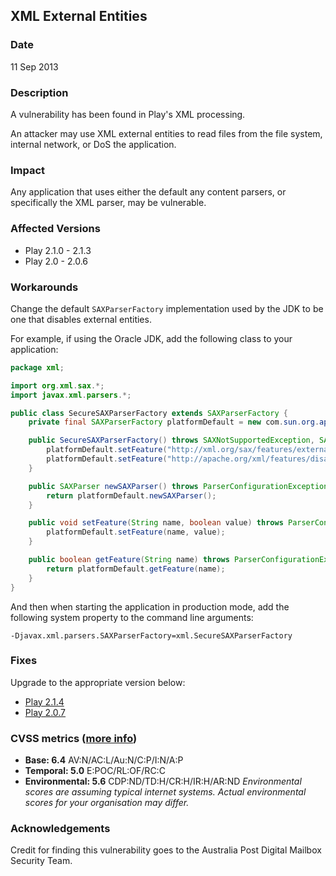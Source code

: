 ## XML External Entities

### Date

11 Sep 2013

### Description

A vulnerability has been found in Play's XML processing.

An attacker may use XML external entities to read files from the file system, internal network, or DoS the application.

### Impact

Any application that uses either the default any content parsers, or specifically the XML parser, may be vulnerable.

### Affected Versions

* Play 2.1.0 - 2.1.3
* Play 2.0 - 2.0.6

### Workarounds

Change the default `SAXParserFactory` implementation used by the JDK to be one that disables external entities.

For example, if using the Oracle JDK, add the following class to your application:

```java
package xml;

import org.xml.sax.*;
import javax.xml.parsers.*;

public class SecureSAXParserFactory extends SAXParserFactory {
    private final SAXParserFactory platformDefault = new com.sun.org.apache.xerces.internal.jaxp.SAXParserFactoryImpl();

    public SecureSAXParserFactory() throws SAXNotSupportedException, SAXNotRecognizedException, ParserConfigurationException {
        platformDefault.setFeature("http://xml.org/sax/features/external-general-entities", false);
        platformDefault.setFeature("http://apache.org/xml/features/disallow-doctype-decl", true);
    }

    public SAXParser newSAXParser() throws ParserConfigurationException, SAXException {
        return platformDefault.newSAXParser();
    }

    public void setFeature(String name, boolean value) throws ParserConfigurationException, SAXNotRecognizedException, SAXNotSupportedException {
        platformDefault.setFeature(name, value);
    }

    public boolean getFeature(String name) throws ParserConfigurationException, SAXNotRecognizedException, SAXNotSupportedException {
        return platformDefault.getFeature(name);
    }
}
```

And then when starting the application in production mode, add the following system property to the command line arguments:

    -Djavax.xml.parsers.SAXParserFactory=xml.SecureSAXParserFactory

### Fixes

Upgrade to the appropriate version below:

* [Play 2.1.4](https://downloads.typesafe.com/play/2.1.4/play-2.1.4.zip)
* [Play 2.0.7](https://downloads.typesafe.com/play/2.0.7/play-2.0.7.zip)

### CVSS metrics (<a href="https://www.first.org/cvss/user-guide">more info</a>)

* **Base: 6.4**
 AV:N/AC:L/Au:N/C:P/I:N/A:P
* **Temporal: 5.0**
 E:POC/RL:OF/RC:C
* **Environmental: 5.6**
 CDP:ND/TD:H/CR:H/IR:H/AR:ND
 *Environmental scores are assuming typical internet systems. Actual environmental scores for your organisation may differ.*

### Acknowledgements

Credit for finding this vulnerability goes to the Australia Post Digital Mailbox Security Team.
